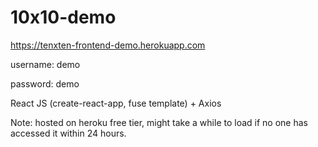 # 10x10-demo

https://tenxten-frontend-demo.herokuapp.com

username: demo

password: demo

React JS (create-react-app, fuse template) + Axios

Note: hosted on heroku free tier, might take a while to load if no one has accessed it within 24 hours.
